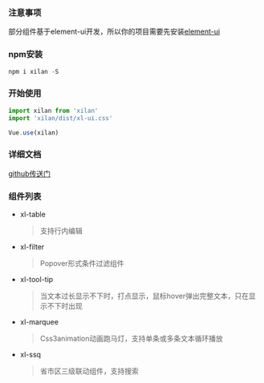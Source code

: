 ### 注意事项  
部分组件基于element-ui开发，所以你的项目需要先安装[element-ui](https://element.eleme.cn/#/zh-CN/component/installation)
### npm安装
``` js
npm i xilan -S
```
### 开始使用
``` js
import xilan from 'xilan'
import 'xilan/dist/xl-ui.css'

Vue.use(xilan)
```
### 详细文档  
[github传送门](https://861621821.github.io/xilan/#/doc/quickstart)
### 组件列表
+ xl-table  
    >支持行内编辑
+ xl-filter
    >Popover形式条件过滤组件
+ xl-tool-tip 
    >当文本过长显示不下时，打点显示，鼠标hover弹出完整文本，只在显示不下时出现
+ xl-marquee
    >Css3animation动画跑马灯，支持单条或多条文本循环播放
+ xl-ssq
    >省市区三级联动组件，支持搜索



